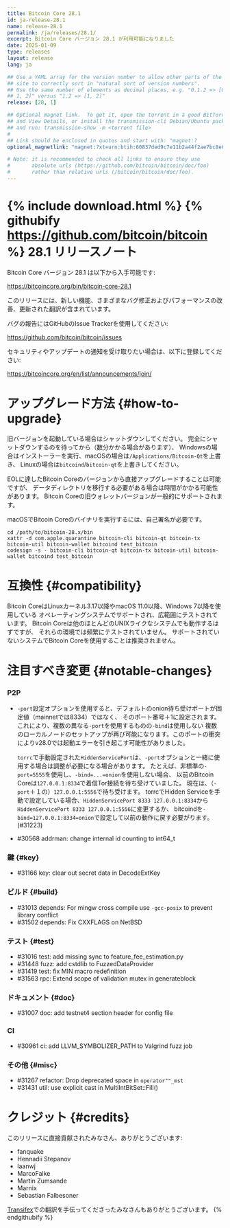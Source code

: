 ```yaml
---
title: Bitcoin Core 28.1
id: ja-release-28.1
name: release-28.1
permalink: /ja/releases/28.1/
excerpt: Bitcoin Core バージョン 28.1 が利用可能になりました
date: 2025-01-09
type: releases
layout: release
lang: ja

## Use a YAML array for the version number to allow other parts of the
## site to correctly sort in "natural sort of version numbers".
## Use the same number of elements as decimal places, e.g. "0.1.2 => [0,
## 1, 2]" versus "1.2 => [1, 2]"
release: [28, 1]

## Optional magnet link.  To get it, open the torrent in a good BitTorrent client
## and View Details, or install the transmission-cli Debian/Ubuntu package
## and run: transmission-show -m <torrent file>
#
## Link should be enclosed in quotes and start with: "magnet:?
optional_magnetlink: "magnet:?xt=urn:btih:60837ded9c7e11b2a44f2ae7bc8e6fe3a3d7ee5c&dn=bitcoin-core-28.1&tr=udp%3A%2F%2Ftracker.openbittorrent.com%3A80&tr=udp%3A%2F%2Ftracker.coppersurfer.tk%3A6969%2Fannounce&tr=udp%3A%2F%2Ftracker.opentrackr.org%3A1337%2Fannounce&tr=udp%3A%2F%2Fexplodie.org%3A6969%2Fannounce&tr=udp%3A%2F%2Ftracker.leechers-paradise.org%3A6969%2Fannounce&tr=udp%3A%2F%2Ftracker.torrent.eu.org%3A451%2Fannounce&tr=udp%3A%2F%2Ftracker.bitcoin.sprovoost.nl%3A6969&ws=http://bitcoincore.org/bin/"

# Note: it is recommended to check all links to ensure they use
#       absolute urls (https://github.com/bitcoin/bitcoin/doc/foo)
#       rather than relative urls (/bitcoin/bitcoin/doc/foo).
---
```

{% include download.html %}
{% githubify https://github.com/bitcoin/bitcoin %}
28.1 リリースノート
=====================

Bitcoin Core バージョン 28.1 は以下から入手可能です:

  <https://bitcoincore.org/bin/bitcoin-core-28.1>

このリリースには、新しい機能、さまざまなバグ修正およびパフォーマンスの改善、更新された翻訳が含まれています。

バグの報告にはGitHubのIssue Trackerを使用してください:

  <https://github.com/bitcoin/bitcoin/issues>

セキュリティやアップデートの通知を受け取りたい場合は、以下に登録してください:

  <https://bitcoincore.org/en/list/announcements/join/>

アップグレード方法 {#how-to-upgrade}
==============

旧バージョンを起動している場合はシャットダウンしてください。
完全にシャットダウンするのを待ってから（数分かかる場合があります）、
Windowsの場合はインストーラーを実行、macOSの場合は`/Applications/Bitcoin-Qt`を上書き、
Linuxの場合は`bitcoind`/`bitcoin-qt`を上書きしてください。

EOLに達したBitcoin Coreのバージョンから直接アップグレードすることは可能ですが、
データディレクトリを移行する必要がある場合は時間がかかる可能性があります。
Bitcoin Coreの旧ウォレットバージョンが一般的にサポートされます。

macOSでBitcoin Coreのバイナリを実行するには、自己署名が必要です。
```
cd /path/to/bitcoin-28.x/bin
xattr -d com.apple.quarantine bitcoin-cli bitcoin-qt bitcoin-tx bitcoin-util bitcoin-wallet bitcoind test_bitcoin
codesign -s - bitcoin-cli bitcoin-qt bitcoin-tx bitcoin-util bitcoin-wallet bitcoind test_bitcoin
```

互換性 {#compatibility}
==============

Bitcoin CoreはLinuxカーネル3.17以降やmacOS 11.0以降、Windows 7以降を使用している
オペレーティングシステムでサポートされ、広範囲にテストされています。
Bitcoin Coreは他のほとんどのUNIXライクなシステムでも動作するはずですが、
それらの環境では頻繁にテストされていません。
サポートされていないシステムでBitcoin Coreを使用することは推奨されません。

注目すべき変更 {#notable-changes}
===============

### P2P

- `-port`設定オプションを使用すると、デフォルトのonion待ち受けポートが固定値（mainnetでは8334）ではなく、
  そのポート番号＋1に設定されます。これにより、複数の異なる`-port`を使用するものの`-bind`は使用しない
  複数のローカルノードのセットアップが再び可能になります。このポートの衝突によりv28.0では起動エラーを引き起こす可能性がありました。

  `torrc`で手動設定された`HiddenServicePort`は、`-port`オプションと一緒に使用する場合は調整が必要になる場合があります。
  たとえば、非標準の`-port=5555`を使用し、`-bind=...=onion`を使用しない場合、
  以前のBitcoin Coreは`127.0.0.1:8334`で着信Tor接続を待ち受けていました。
  現在は、（`-port`＋１の）`127.0.0.1:5556`で待ち受けます。
  torrcでHidden Serviceを手動で設定している場合、`HiddenServicePort 8333 127.0.0.1:8334`から
  `HiddenServicePort 8333 127.0.0.1:5556`に変更するか、
  bitcoindを`-bind=127.0.0.1:8334=onion`で設定して以前の動作に戻す必要がります。(#31223)

- #30568 addrman: change internal id counting to int64_t

### 鍵 {#key}

- #31166 key: clear out secret data in DecodeExtKey

### ビルド {#build}

- #31013 depends: For mingw cross compile use `-gcc-posix` to prevent library conflict
- #31502 depends: Fix CXXFLAGS on NetBSD

### テスト {#test}

- #31016 test: add missing sync to feature_fee_estimation.py
- #31448 fuzz: add cstdlib to FuzzedDataProvider
- #31419 test: fix MIN macro redefinition
- #31563 rpc: Extend scope of validation mutex in generateblock

### ドキュメント {#doc}

- #31007 doc: add testnet4 section header for config file

### CI

- #30961 ci: add LLVM_SYMBOLIZER_PATH to Valgrind fuzz job

### その他 {#misc}

- #31267 refactor: Drop deprecated space in `operator""_mst`
- #31431 util: use explicit cast in MultiIntBitSet::Fill()

クレジット {#credits}
=======

このリリースに直接貢献されたみなさん、ありがとうございます:

- fanquake
- Hennadii Stepanov
- laanwj
- MarcoFalke
- Martin Zumsande
- Marnix
- Sebastian Falbesoner

[Transifex](https://www.transifex.com/bitcoin/bitcoin/)での翻訳を手伝ってくださったみなさんもありがとうございます。
{% endgithubify %}

